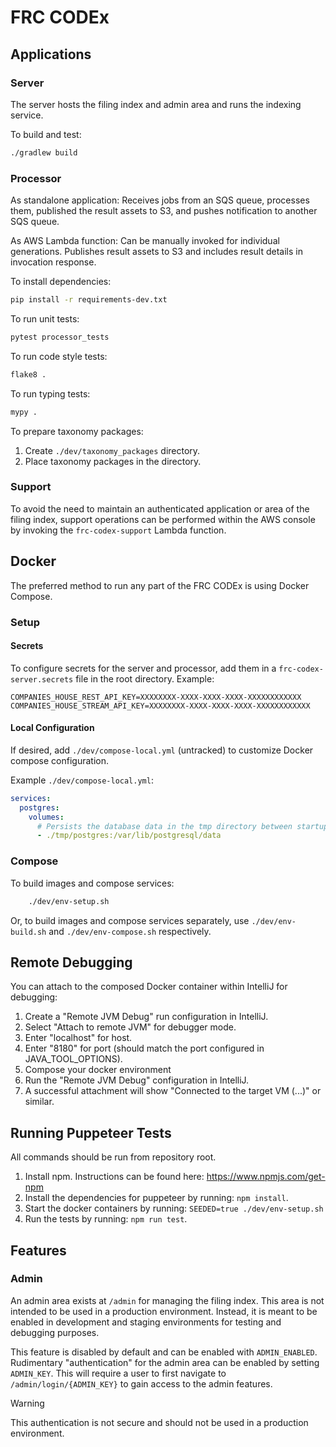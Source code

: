 # FRC CODEx

## Applications

### Server
The server hosts the filing index and admin area and runs the indexing service.

To build and test:
```bash
./gradlew build
```

### Processor
As standalone application: Receives jobs from an SQS queue, processes them, 
published the result assets to S3, and pushes notification to another SQS queue.

As AWS Lambda function: Can be manually invoked for individual generations. Publishes
result assets to S3 and includes result details in invocation response.

To install dependencies:
```bash
pip install -r requirements-dev.txt
```

To run unit tests:
```bash
pytest processor_tests
```

To run code style tests:
```bash
flake8 .
```

To run typing tests:
```bash
mypy .
```

To prepare taxonomy packages:
1. Create `./dev/taxonomy_packages` directory.
2. Place taxonomy packages in the directory.


### Support
To avoid the need to maintain an authenticated application or area of the filing index,
support operations can be performed within the AWS console by invoking the `frc-codex-support`
Lambda function.


## Docker
The preferred method to run any part of the FRC CODEx is using Docker Compose.

### Setup

#### Secrets
To configure secrets for the server and processor, add them in a `frc-codex-server.secrets` file in the root directory. Example:
```properties
COMPANIES_HOUSE_REST_API_KEY=XXXXXXXX-XXXX-XXXX-XXXX-XXXXXXXXXXXX
COMPANIES_HOUSE_STREAM_API_KEY=XXXXXXXX-XXXX-XXXX-XXXX-XXXXXXXXXXXX
```

#### Local Configuration
If desired, add `./dev/compose-local.yml` (untracked) to customize Docker compose configuration.

Example `./dev/compose-local.yml`:
```yaml
services:
  postgres:
    volumes:
      # Persists the database data in the tmp directory between startups
      - ./tmp/postgres:/var/lib/postgresql/data
```

### Compose
To build images and compose services:
```bash
    ./dev/env-setup.sh
```
Or, to build images and compose services separately, use `./dev/env-build.sh` and `./dev/env-compose.sh` respectively.

## Remote Debugging
You can attach to the composed Docker container within IntelliJ for debugging:
1. Create a "Remote JVM Debug" run configuration in IntelliJ.
2. Select "Attach to remote JVM" for debugger mode.
3. Enter "localhost" for host.
4. Enter "8180" for port (should match the port configured in JAVA_TOOL_OPTIONS).
5. Compose your docker environment
6. Run the "Remote JVM Debug" configuration in IntelliJ.
7. A successful attachment will show "Connected to the target VM (...)" or similar.

## Running Puppeteer Tests
All commands should be run from repository root.
1. Install npm. Instructions can be found here: <https://www.npmjs.com/get-npm>
2. Install the dependencies for puppeteer by running: `npm install`.
3. Start the docker containers by running: `SEEDED=true ./dev/env-setup.sh`
4. Run the tests by running: `npm run test`.

## Features

### Admin
An admin area exists at `/admin` for managing the filing index.
This area is not intended to be used in a production environment.
Instead, it is meant to be enabled in development and staging environments for testing and debugging purposes.

This feature is disabled by default and can be enabled with `ADMIN_ENABLED`.
Rudimentary "authentication" for the admin area can be enabled by setting `ADMIN_KEY`.
This will require a user to first navigate to `/admin/login/{ADMIN_KEY}` to gain access to the admin features.

> [!WARNING]
> This authentication is not secure and should not be used in a production environment.
